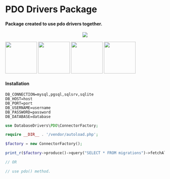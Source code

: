 # PDO Drivers Package

#### Package created to use pdo drivers together.
<p align="center">
  <img src="https://i.ibb.co/dsNQC10/indir.png">
</p>
<div>
  <img width="100" src="https://i.ibb.co/mHxgDdF/postgres.png">  
<img width="100" src="https://i.ibb.co/82qBcJf/sqlite.png">
<img width="100" src="https://i.ibb.co/47BwmqF/sqlserver.png">
<img width="100" src="https://i.ibb.co/YkdJhL6/mysql.png">
</div>


#### Installation


````dotenv
DB_CONNECTION=mysql,pgsql,sqlsrv,sqlite
DB_HOST=host
DB_PORT=port
DB_USERNAME=username
DB_PASSWORD=password
DB_DATABASE=database
````


```php
use DatabaseDrivers\PDO\ConnectorFactory;

require __DIR__ . '/vendor/autoload.php';

$factory = new ConnectorFactory();

print_r($factory->produce()->query("SELECT * FROM migrations")->fetchAll());

// OR

// use pdo() method.

```
